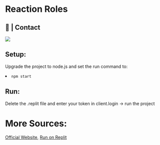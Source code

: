# Reaction Roles
## 👥 | Contact
<a href="https://www.youtube.com/channel/UCxxK71QFN4_PrBhCFmH2Jmw"><img widhtsrc="https://raw.githubusercontent.com/MikeCodesDotNET/ColoredBadges/master/png/streaming/youtube%402x.png"></a></br>
<a href="https://discord.gg/lunary"><img src="https://discord.com/api/guilds/848272618971987988/widget.png?style=banner1"></a>

## Setup:
Upgrade the project to node.js and set the run command to:
<li><code>npm start</code></li>

## Run:
Delete the .replit file and enter your token in client.login
-> run the project




# More Sources:
[Official Website](https://lunareclipse.glitch.me/),
[Run on Replit](https://replit.com/github/LunaryEclipse/reaction-roles)
